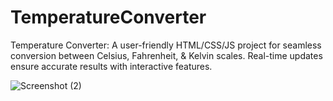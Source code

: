 # TemperatureConverter
Temperature Converter: A user-friendly HTML/CSS/JS project for seamless conversion between Celsius, Fahrenheit, &amp; Kelvin scales. Real-time updates ensure accurate results with interactive features.



![Screenshot (2)](https://github.com/richakastwar/TemperatureConverter/assets/141211944/8ce2c90a-d27e-4ec2-b73b-503be4c471bb)
